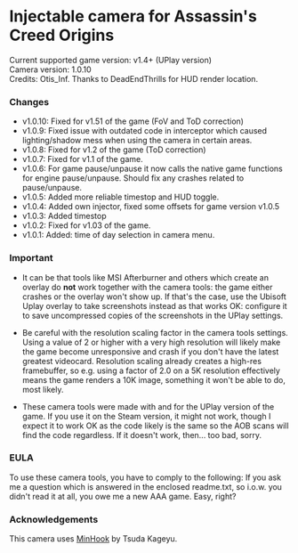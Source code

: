 Injectable camera for Assassin's Creed Origins
============================

Current supported game version: v1.4+ (UPlay version)  
Camera version: 1.0.10  
Credits: Otis_Inf. Thanks to DeadEndThrills for HUD render location.

### Changes
* v1.0.10: Fixed for v1.51 of the game (FoV and ToD correction)
* v1.0.9:  Fixed issue with outdated code in interceptor which caused lighting/shadow mess when using the camera in certain areas.
* v1.0.8:  Fixed for v1.2 of the game (ToD correction)
* v1.0.7:  Fixed for v1.1 of the game.
* v1.0.6:  For game pause/unpause it now calls the native game functions for engine pause/unpause. Should fix any crashes related to pause/unpause.
* v1.0.5:  Added more reliable timestop and HUD toggle.
* v1.0.4:  Added own injector, fixed some offsets for game version v1.0.5
* v1.0.3:  Added timestop 
* v1.0.2:  Fixed for v1.03 of the game.
* v1.0.1:  Added: time of day selection in camera menu.

### Important
* It can be that tools like MSI Afterburner and others which create an overlay do **not** work together with the camera tools: 
the game either crashes or the overlay won't show up. If that's the case, use the Ubisoft Uplay overlay to take screenshots instead 
as that works OK: configure it to save uncompressed copies of the screenshots in the UPlay settings. 

* Be careful with the resolution scaling factor in the camera tools settings. Using a value of 2 or higher with a very 
high resolution will likely make the game become unresponsive and crash if you don't have the latest greatest videocard.
Resolution scaling already creates a high-res framebuffer, so e.g. using a factor of 2.0 on a 5K resolution effectively
means the game renders a 10K image, something it won't be able to do, most likely.

* These camera tools were made with and for the UPlay version of the game. If you use it on the Steam version, it might not
work, though I expect it to work OK as the code likely is the same so the AOB scans will find the code regardless. If it doesn't
work, then... too bad, sorry.

### EULA
To use these camera tools, you have to comply to the following:
If you ask me a question which is answered in the enclosed readme.txt, so i.o.w. you didn't read it at all, 
you owe me a new AAA game. Easy, right? 

### Acknowledgements
This camera uses [MinHook](https://github.com/TsudaKageyu/minhook) by Tsuda Kageyu.
